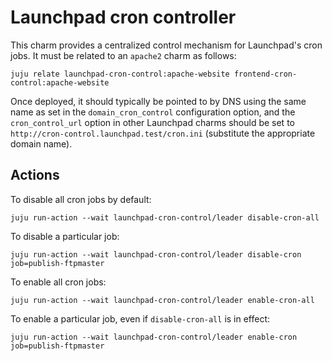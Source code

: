 # Launchpad cron controller

This charm provides a centralized control mechanism for Launchpad's cron
jobs.  It must be related to an `apache2` charm as follows:

    juju relate launchpad-cron-control:apache-website frontend-cron-control:apache-website

Once deployed, it should typically be pointed to by DNS using the same name
as set in the `domain_cron_control` configuration option, and the
`cron_control_url` option in other Launchpad charms should be set to
`http://cron-control.launchpad.test/cron.ini` (substitute the appropriate
domain name).

## Actions

To disable all cron jobs by default:

    juju run-action --wait launchpad-cron-control/leader disable-cron-all

To disable a particular job:

    juju run-action --wait launchpad-cron-control/leader disable-cron job=publish-ftpmaster

To enable all cron jobs:

    juju run-action --wait launchpad-cron-control/leader enable-cron-all

To enable a particular job, even if `disable-cron-all` is in effect:

    juju run-action --wait launchpad-cron-control/leader enable-cron job=publish-ftpmaster
